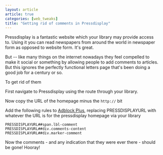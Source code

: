```yaml
---
layout: article
article: true
categories: [web_tweaks]
title: "Getting rid of comments in Pressdisplay"
---
```


Pressdisplay is a fantastic website which your library may provide access to.  Using it you can read newspapers from around the world in newspaper form as opposed to website form.  It's great.

But -- like many things on the internet nowadays they feel compelled to make it social or something by allowing people to add comments to articles. But this ignores the perfectly functional letters page that's been doing a good job for a century or so.

To get rid of them 

First navigate to Pressdisplay using the route through your library.  

Now copy the URL of the homepage minus the `http://` bit

Add the following rules to [Adblock Plus](http://adblockplus.org), replacing PRESSDISPLAYURL with whatever the URL is for the pressdisplay homepage via your library

```
PRESSDISPLAYURL##span.lbl-comment
PRESSDISPLAYURL##div.comments-content
PRESSDISPLAYURL##div.marker-comment
```
Now the comments - and any indication that they were ever there - should be gone! Hooray!
